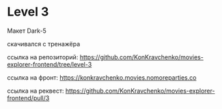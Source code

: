 # Level 3

Макет Dark-5

скачивался с тренажёра

ссылка на репозиторий: https://github.com/KonKravchenko/movies-explorer-frontend/tree/level-3

ссылка на фронт: https://konkravchenko.movies.nomoreparties.co

ссылка на реквест: https://github.com/KonKravchenko/movies-explorer-frontend/pull/3